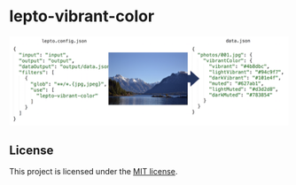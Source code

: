 # lepto-vibrant-color

![lepto-vibrant-color demo](picture.png)

## License

This project is licensed under the [MIT license](LICENSE).
